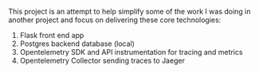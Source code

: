 This project is an attempt to help simplify some of the work I was doing in another project and focus on delivering these core technologies:
1. Flask front end app
2. Postgres backend database (local)
3. Opentelemetry SDK and API instrumentation for tracing and metrics
4. Opentelemetry Collector sending traces to Jaeger
